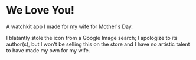# We Love You!
A watchkit app I made for my wife for Mother's Day.

I blatantly stole the icon from a Google Image search; I apologize to its author(s), but I won't be selling this on the store and I have no artistic talent to have made my own for my wife.
